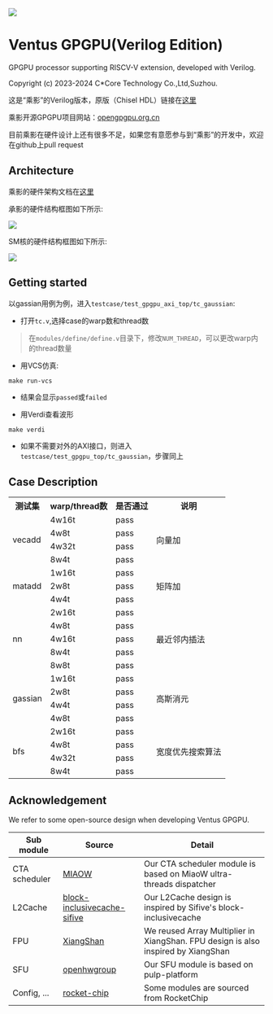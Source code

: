 ![](https://github.com/THU-DSP-LAB/ventus-gpgpu-verilog/blob/docs/docs/images/ChinaCore_logo.jpg)

# Ventus GPGPU(Verilog Edition)

GPGPU processor supporting RISCV-V extension, developed with Verilog.

Copyright (c) 2023-2024 C\*Core Technology Co.,Ltd,Suzhou.

这是“乘影”的Verilog版本，原版（Chisel HDL）链接在[这里](https://github.com/THU-DSP-LAB/ventus-gpgpu)

乘影开源GPGPU项目网站：[opengpgpu.org.cn](https://opengpgpu.org.cn/)

目前乘影在硬件设计上还有很多不足，如果您有意愿参与到“乘影”的开发中，欢迎在github上pull request

## Architecture

乘影的硬件架构文档在[这里](https://github.com/THU-DSP-LAB/ventus-gpgpu-verilog/blob/docs/docs/ventus-gpgpu-verilog-release-v1.0-spec.pdf)

承影的硬件结构框图如下所示:

![](https://github.com/THU-DSP-LAB/ventus-gpgpu-verilog/blob/docs/docs/images/ventus_verilog_arch1.png)

SM核的硬件结构框图如下所示:

![](https://github.com/THU-DSP-LAB/ventus-gpgpu-verilog/blob/docs/docs/images/ventus_verilog_arch2.png)

## Getting started

以gassian用例为例，进入`testcase/test_gpgpu_axi_top/tc_gaussian`:

- 打开`tc.v`,选择case的warp数和thread数

> 在`modules/define/define.v`目录下，修改`NUM_THREAD`，可以更改warp内的thread数量

- 用VCS仿真:

```shell
make run-vcs
```
- 结果会显示`passed`或`failed`

- 用Verdi查看波形

```shell
make verdi
```

- 如果不需要对外的AXI接口，则进入`testcase/test_gpgpu_top/tc_gaussian`，步骤同上

## Case Description

<table>
<tr>
<th>测试集</th>
<th>warp/thread数</th>
<th>是否通过</th>
<th>说明</th>
</tr>
<tr>
<td rowspan=4>vecadd</td>
<td>4w16t</td>
<td>pass</td>
<td rowspan=4>向量加</td>
</tr>
<tr>
<td>4w8t</td>
<td>pass</td>
</tr>
<tr>
<td>4w32t</td>
<td>pass</td>
</tr>
<tr>
<td>8w4t</td>
<td>pass</td>
</tr>
<tr>
<td rowspan=3>matadd</td>
<td>1w16t</td>
<td>pass</td>
<td rowspan=3>矩阵加</td>
</tr>
<tr>
<td>2w8t</td>
<td>pass</td>
</tr>
<tr>
<td>4w4t</td>
<td>pass</td>
</tr>
<tr>
<td rowspan=5>nn</td>
<td>2w16t</td>
<td>pass</td>
<td rowspan=5>最近邻内插法</td>
</tr>
<tr>
<td>4w8t</td>
<td>pass</td>
</tr>
<tr>
<td>4w16t</td>
<td>pass</td>
</tr>
<tr>
<td>8w4t</td>
<td>pass</td>
</tr>
<tr>
<td>8w8t</td>
<td>pass</td>
</tr>
<tr>
<td rowspan=4>gassian</td>
<td>1w16t</td>
<td>pass</td>
<td rowspan=4>高斯消元</td>
</tr>
<tr>
<td>2w8t</td>
<td>pass</td>
</tr>
<tr>
<td>4w4t</td>
<td>pass</td>
</tr>
<tr>
<td>4w8t</td>
<td>pass</td>
</tr>
<tr>
<td rowspan=4>bfs</td>
<td>2w16t</td>
<td>pass</td>
<td rowspan=4>宽度优先搜索算法</td>
</tr>
<tr>
<td>4w8t</td>
<td>pass</td>
</tr>
<tr>
<td>4w32t</td>
<td>pass</td>
</tr>
<tr>
<td>8w4t</td>
<td>pass</td>
</tr>
</table>

## Acknowledgement

We refer to some open-source design when developing Ventus GPGPU.

| Sub module                | Source                                                                                       | Detail                                                                             |
|---------------------------|----------------------------------------------------------------------------------------------|------------------------------------------------------------------------------------|
| CTA scheduler             | [MIAOW](https://github.com/VerticalResearchGroup/miaow)                                      | Our CTA scheduler module is based on MiaoW ultra-threads dispatcher                |
| L2Cache                   | [block-inclusivecache-sifive](https://github.com/sifive/block-inclusivecache-sifive)         | Our L2Cache design is inspired by Sifive's block-inclusivecache                    |
| FPU                       | [XiangShan](https://github.com/OpenXiangShan/XiangShan)                                      | We reused Array Multiplier in XiangShan. FPU design is also inspired by XiangShan  |
| SFU                       | [openhwgroup](https://github.com/pulp-platform/fpu_div_sqrt_mvp)                             | Our SFU module is based on pulp-platform                                           |
| Config, ...               | [rocket-chip](https://github.com/chipsalliance/rocket-chip)                                  | Some modules are sourced from RocketChip                                           |
